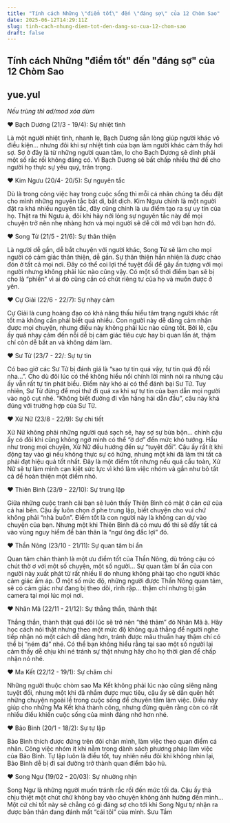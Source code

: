 ```yaml
---
title: "Tính cách Những \"điểm tốt\" đến \"đáng sợ\" của 12 Chòm Sao"
date: 2025-06-12T14:29:11Z
slug: tinh-cach-nhung-diem-tot-den-dang-so-cua-12-chom-sao
draft: false
---
```


## Tính cách Những "điểm tốt" đến "đáng sợ" của 12 Chòm Sao

## yue.yul

*Nếu trùng thì ad/mod xóa dùm*
 
♥ Bạch Dương (21/3 - 19/4): Sự nhiệt tình

Là một người nhiệt tình, nhanh lẹ, Bạch Dương sẵn lòng giúp người khác vô điều kiện… nhưng đôi khi sự nhiệt tình của bạn làm người khác cảm thấy hơi sợ. Sợ ở đây là từ những người quan tâm, lo cho Bạch Dương sẽ dính phải một số rắc rối không đáng có. Vì Bạch Dương sẽ bất chấp nhiều thứ để cho người họ thực sự yêu quý, trân trọng.

♥ Kim Ngưu (20/4- 20/5): Sự nguyên tắc

Dù là trong công việc hay trong cuộc sống thì mỗi cá nhân chúng ta đều đặt cho mình những nguyên tắc bất di, bất dịch. Kim Ngưu chính là một người đặt ra khá nhiều nguyên tắc, đây cũng chính là ưu điểm tạo ra sự uy tín của họ. Thật ra thì Ngưu à, đôi khi hãy nới lỏng sự nguyên tắc này để mọi chuyện trở nên nhẹ nhàng hơn và mọi người sẽ dễ cởi mở với bạn hơn đó.

♥ Song Tử (21/5 - 21/6): Sự thân thiện

Là người dễ gần, dễ bắt chuyện với người khác, Song Tử sẽ làm cho mọi người có cảm giác thân thiện, dễ gần. Sự thân thiện hẳn nhiên là được chào đón ở tất cả mọi nơi. Đây có thể coi lợi thế tuyệt đối để gây ấn tượng với mọi người nhưng không phải lúc nào cũng vậy. Có một số thời điểm bạn sẽ bị cho là “phiền” vì ai đó cũng cần có chút riêng tư của họ và muốn được ở yên.

♥ Cự Giải (22/6 - 22/7): Sự nhạy cảm

Cự Giải là cung hoàng đạo có khả năng thấu hiểu tâm trạng người khác rất tốt mà không cần phải biết quá nhiều. Con người này dễ dàng cảm nhận được mọi chuyện, nhưng điều này không phải lúc nào cũng tốt. Bởi lẽ, cậu ấy quá nhạy cảm đến nỗi dễ bị cảm giác tiêu cực hay bi quan lấn át, thậm chí còn dễ bất an và không dám làm.

♥ Sư Tử (23/7 - 22/: Sự tự tin

Có bao giờ các Sư Tử bị đánh giá là “sao tự tin quá vậy, tự tin quá độ rồi nha…”. Cho dù đôi lúc có thể không hiểu nổi chính lời mình nói ra nhưng cậu ấy vẫn rất tự tin phát biểu. Điểm này khó ai có thể đánh bại Sư Tử. Tuy nhiên, Sư Tử đừng để mọi thứ đi quá xa khi sự tự tin của bạn dẫn mọi người vào ngõ cụt nhé. “Không biết đường đi vẫn hăng hái dẫn đầu”, câu này khá đúng với trường hợp của Sư Tử.

♥ Xử Nữ (23/8 - 22/9): Sự chi tiết

Xử Nữ không phải những người quá sạch sẽ, hay sợ sự bừa bộn… chính cậu ấy có đôi khi cũng không ngờ mình có thể “ở dơ” đến mức khó tưởng. Hầu như trong mọi chuyện, Xử Nữ đều hướng đến sự “tuyệt đối”. Cậu ấy rất ít khi động tay vào gì nếu không thực sự có hứng, nhưng một khi đã làm thì tất cả phải đạt hiệu quả tốt nhất. Đây là một điểm tốt nhưng nếu quá cầu toàn, Xử Nữ sẽ tự làm mình cạn kiệt sức lực vì khó làm việc nhóm và gần như bỏ tất cả để hoàn thiện một điểm nhỏ.

♥ Thiên Bình (23/9 - 22/10): Sự trung lập

Giữa những cuộc tranh cãi bạn sẽ luôn thấy Thiên Bình có mặt ở căn cứ của cả hai bên. Cậu ấy luôn chọn ở phe trung lập, biết chuyện cho vui chứ không phải “nhà buôn”. Điểm tốt là con người này là không can dự vào chuyện của bạn. Nhưng một khi Thiên Bình đã có mưu đồ thì sẽ đẩy tất cả vào vùng nguy hiểm để bản thân là “ngư ông đắc lợi” đó.

♥ Thần Nông (23/10 - 21/11): Sự quan tâm bí ẩn

Quan tâm chân thành là một ưu điểm tốt của Thần Nông, dù trông cậu có chút thờ ơ với một số chuyện, một số người… Sự quan tâm bí ẩn của con người này xuất phát từ rất nhiều lí do nhưng không phải tạo cho người khác cảm giác ấm áp. Ở một số mức độ, những người được Thần Nông quan tâm, sẽ có cảm giác như đang bị theo dõi, rình rập… thậm chí nhưng bị gắn camera tại mọi lúc mọi nơi.

♥ Nhân Mã (22/11 - 21/12): Sự thẳng thắn, thành thật

Thẳng thắn, thành thật quá đôi lúc sẽ trở nên “thê thảm” đó Nhân Mã à. Hãy học cách nói thật nhưng theo một mức độ không quá thẳng để người nghe tiếp nhận nó một cách dễ dàng hơn, tránh được mâu thuẫn hay thậm chí có thể bị “ném đá” nhé. Có thể bạn không hiểu rằng tại sao một số người lại cảm thấy dễ chịu khi né tránh sự thật nhưng hãy cho họ thời gian để chấp nhận nó nhé.

♥ Ma Kết (22/12 - 19/1): Sự chăm chỉ

Những người thuộc chòm sao Ma Kết không phải lúc nào cũng siêng năng tuyệt đối, nhưng một khi đã nhắm được mục tiêu, cậu ấy sẽ dần quên hết những chuyện ngoài lề trong cuộc sống để chuyên tâm làm việc. Điều này giúp cho những Ma Kết khá thành công, nhưng đừng quên rằng còn có rất nhiều điều khiến cuộc sống của mình đáng nhớ hơn nhé.

♥ Bảo Bình (20/1 - 18/2): Sự tự lập

Bảo Bình thích được đứng trên đôi chân mình, làm việc theo quan điểm cá nhân. Công việc nhóm ít khi nằm trong dành sách phương pháp làm việc của Bảo Bình. Tự lập luôn là điều tốt, tuy nhiên nếu đôi khi không nhìn lại, Bảo Bình dễ bị đi sai đường trở thành quan điểm bảo hủ.

♥ Song Ngư (19/02 - 20/03): Sự nhường nhịn

Song Ngư là những người muốn tránh rắc rối đến mức tối đa. Cậu ấy thà chịu thiệt một chút chứ không bay vào chuyện không ảnh hưởng đến mình… Một cử chỉ tốt này sẽ chẳng có gì đáng sợ cho tới khi Song Ngư tự nhận ra được bản thân đang đánh mất “cái tôi” của mình.
Sưu Tầm